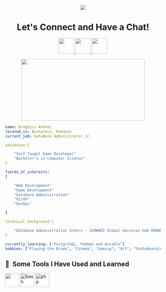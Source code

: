 

<!--
**DraghiciAndrei1307/DraghiciAndrei1307** is a ✨ _special_ ✨ repository because its `README.md` (this file) appears on your GitHub profile.

Here are some ideas to get you started:

- 🔭 I’m currently working on ...
- 🌱 I’m currently learning ...
- 👯 I’m looking to collaborate on ...
- 🤔 I’m looking for help with ...
- 💬 Ask me about ...
- 📫 How to reach me: ...
- 😄 Pronouns: ...
- ⚡ Fun fact: ...
-->
<p align="center">
<img  src="https://capsule-render.vercel.app/api?type=waving&color=timeGradient&height=200&section=header&text=Hey%20Everyone!🕹️&fontSize=90" />
</p>

<h1 align="center">Let's Connect and Have a Chat!</h1>

<div align="center">
<a href="https://www.instagram.com/andrei.d013/?hl=en">
  <img height="50" src="https://cdn4.iconfinder.com/data/icons/colorful-guache-social-media-logos-1/155/social-media_instagram-black-512.png"/>
</a>
<a href="https://www.facebook.com/andrei.draghici.5070/">
  <img height="50" src="https://cdn2.iconfinder.com/data/icons/colorful-guache-social-media-logos-1/155/social-media_facebook-512.png"/>
</a>

<a href="https://www.linkedin.com/in/andrei-dr%C4%83ghici/">
  <img height="50" src="https://cdn4.iconfinder.com/data/icons/colorful-guache-social-media-logos-1/159/social-media_linkedin-512.png"/>
</a>
</div>

<p align="center">
<img src = "https://github.com/DraghiciAndrei1307/DraghiciAndrei1307/blob/main/teclado-elevado-techno.gif" width="400" height="200">
</p>

```yaml
name: Drăghici Andrei
located_in: Bucharest, Romania
current_job: DataBase Administrator Jr.

education:[

    "Self-Taught Game Developer"
    "Bachelor's in Computer Science"
]

fields_of_interests:
[

    "Web Development"
    "Game Development"
    "Database Administration"
    "UI/UX"
    "DevOps"

]

technical_background:[

    "Database Administration Intern - SCHWARZ Global Services Hub ROMANIA"
]

currently_learning: ["PostgreSQL, Podman and Ansible"]
hobbies: ["Playing the Drums", "Cinema", "Gaming", "Art", "Skateboarding"]

```

<h2> 🚀 &nbsp;Some Tools I Have Used and Learned</h2>
<p align="left">
<img src="https://cdn.jsdelivr.net/gh/devicons/devicon@latest/icons/cplusplus/cplusplus-original.svg" width="45" height="45"/>
<img src="https://cdn.jsdelivr.net/gh/devicons/devicon@latest/devicon.min.css" alt="bash" width="45" height="45"/>
<img src="https://cdn.jsdelivr.net/gh/devicons/devicon/icons/php/php-original.svg" alt="php" width="45" height="45"/>
</p>
